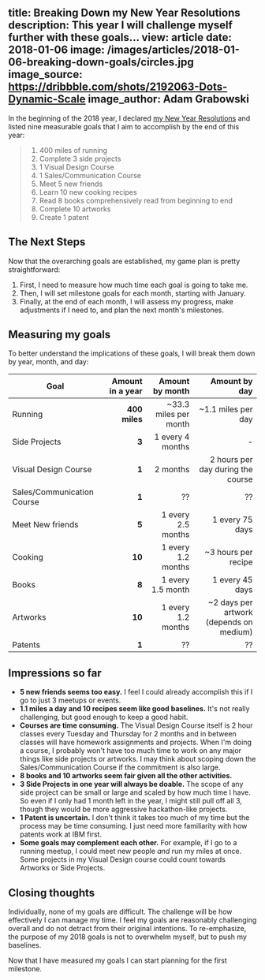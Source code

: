 title: Breaking Down my New Year Resolutions
description: This year I will challenge myself further with these goals...
view: article
date: 2018-01-06
image: /images/articles/2018-01-06-breaking-down-goals/circles.jpg
image_source: https://dribbble.com/shots/2192063-Dots-Dynamic-Scale
image_author: Adam Grabowski
---

In the beginning of the 2018 year, I declared [my New Year Resolutions](http://www.jameszhang.io/articles/2018-01-01-new-years-resolution)
and listed nine measurable goals that I aim to accomplish by the end of this year:

> 1. 400 miles of running
> 1. Complete 3 side projects
> 1. 1 Visual Design Course
> 1. 1 Sales/Communication Course
> 1. Meet 5 new friends
> 1. Learn 10 new cooking recipes
> 1. Read 8 books comprehensively read from beginning to end
> 1. Complete 10 artworks
> 1. Create 1 patent

## The Next Steps

Now that the overarching goals are established, my game plan is pretty straightforward:

1. First, I need to measure how much time each goal is going to take me.
2. Then, I will set milestone goals for each month, starting with January.
3. Finally, at the end of each month, I will assess my progress, make adjustments if I need to, and plan the next month's milestones.

## Measuring my goals

To better understand the implications of these goals, I will break them
down by year, month, and day:

| Goal | Amount in a year | Amount by month | Amount by day |
| ------------- | -------------: | -------------:| -----:|
| Running | **400 miles** | ~33.3 miles per month | ~1.1 miles per day |
| Side Projects | **3** | 1 every 4 months | - |
| Visual Design Course | **1** | 2 months | 2 hours per day during the course |
| Sales/Communication Course | **1** | ?? | ?? |
| Meet New friends | **5** | 1 every 2.5 months | 1 every 75 days |
| Cooking | **10** | 1 every 1.2 months | ~3 hours per recipe |
| Books | **8** | 1 every 1.5 month | 1 every 45 days |
| Artworks | **10** | 1 every 1.2 months | ~2 days per artwork (depends on medium) |
| Patents | **1** | ?? | ?? |

## Impressions so far

* **5 new friends seems too easy.**  I feel I could already accomplish this if I go to just 3 meetups or events.
* **1.1 miles a day and 10 recipes seem like good baselines.**  It's not really challenging, but good enough to keep a good habit.
* **Courses are time consuming.**  The Visual Design Course itself is 2 hour classes every Tuesday and Thursday for 2 months and in between classes will have homework assignments and projects.  When I'm doing a course, I probably won't have too much time to work on any major things like side projects or artworks.  I may think about scoping down the Sales/Communication Course if the commitment is also large.
* **8 books and 10 artworks seem fair given all the other activities.**
* **3 Side Projects in one year will always be doable.** The scope of any side project can be small or large and scaled by how much time I have.  So even if I only had 1 month left in the year, I might still pull off all 3, though they would be more aggressive hackathon-like projects.
* **1 Patent is uncertain.**  I don't think it takes too much of my time but the process may be time consuming.  I just need more familiarity with how patents work at IBM first.
* **Some goals may complement each other.**  For example, if I go to a running meetup, I could meet new people _and_ run my miles at once.  Some projects in my Visual Design course could count towards Artworks or Side Projects.

## Closing thoughts

Individually, none of my goals are difficult.  The challenge will be how
effectively I can manage my time.  I feel my goals are reasonably challenging overall and
do not detract from their original intentions.  To re-emphasize, the purpose of my 2018 goals is not to
overwhelm myself, but to push my baselines.

Now that I have measured my goals I can start planning for the first milestone.
